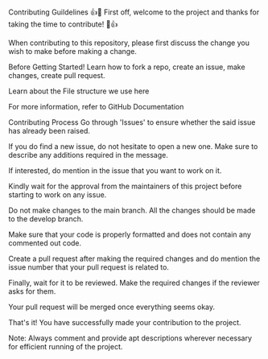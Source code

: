 Contributing Guildelines
👍🎉 First off, welcome to the project and thanks for taking the time to contribute! 🎉👍

When contributing to this repository, please first discuss the change you wish to make before making a change.

Before Getting Started!
Learn how to fork a repo, create an issue, make changes, create pull request.

Learn about the File structure we use here

For more information, refer to GitHub Documentation

Contributing Process
Go through 'Issues' to ensure whether the said issue has already been raised.

If you do find a new issue, do not hesitate to open a new one. Make sure to describe any additions required in the message.

If interested, do mention in the issue that you want to work on it.

Kindly wait for the approval from the maintainers of this project before starting to work on any issue.

Do not make changes to the main branch. All the changes should be made to the develop branch.

Make sure that your code is properly formatted and does not contain any commented out code.

Create a pull request after making the required changes and do mention the issue number that your pull request is related to.

Finally, wait for it to be reviewed. Make the required changes if the reviewer asks for them.

Your pull request will be merged once everything seems okay.

That's it! You have successfully made your contribution to the project.


Note: Always comment and provide apt descriptions wherever necessary for efficient running of the project.
